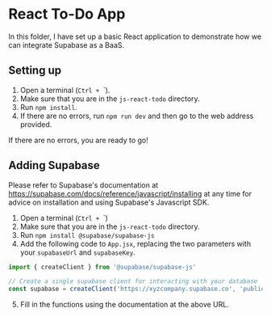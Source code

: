 # React To-Do App

In this folder, I have set up a basic React application to demonstrate how we can integrate Supabase as a BaaS.

## Setting up

1. Open a terminal (`Ctrl + `\`).
2. Make sure that you are in the `js-react-todo` directory.
3. Run `npm install`.
4. If there are no errors, run `npm run dev` and then go to the web address provided.

If there are no errors, you are ready to go!

## Adding Supabase

Please refer to Supabase's documentation at https://supabase.com/docs/reference/javascript/installing at any time for advice on installation and using Supabase's Javascript SDK.

1. Open a terminal (`Ctrl + `\`)
2. Make sure that you are in the `js-react-todo` directory.
3. Run `npm install @supabase/supabase-js`
4. Add the following code to `App.jsx`, replacing the two parameters with your `supabaseUrl` and `supabaseKey`.

```javascript
import { createClient } from '@supabase/supabase-js'

// Create a single supabase client for interacting with your database
const supabase = createClient('https://xyzcompany.supabase.co', 'public-anon-key')
```

5. Fill in the functions using the documentation at the above URL.